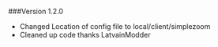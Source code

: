 ###Version 1.2.0
* Changed Location of config file to local/client/simplezoom
* Cleaned up code thanks LatvainModder 
